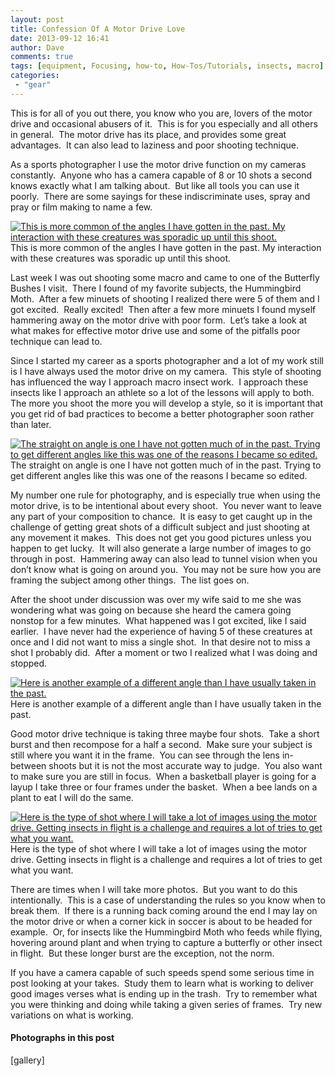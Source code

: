 ```yaml
---
layout: post
title: Confession Of A Motor Drive Love
date: 2013-09-12 16:41
author: Dave
comments: true
tags: [equipment, Focusing, how-to, How-Tos/Tutorials, insects, macro]
categories:
 - "gear"
---
```

This is for all of you out there, you know who you are, lovers of the motor drive and occasional abusers of it.  This is for you especially and all others in general.  The motor drive has its place, and provides some great advantages.  It can also lead to laziness and poor shooting technique.

As a sports photographer I use the motor drive function on my cameras constantly.  Anyone who has a camera capable of 8 or 10 shots a second knows exactly what I am talking about.  But like all tools you can use it poorly.  There are some sayings for these indiscriminate uses, spray and pray or film making to name a few.

<p class="post-image"><a href="http://thecloseupproject.com/wp-content/uploads/2013/09/IMG_9445.jpg"><img class="size-full wp-image-665" alt="This is more common of the angles I have gotten in the past.  My interaction with these creatures was sporadic up until this shoot." src="http://thecloseupproject.com/wp-content/uploads/2013/09/IMG_9445.jpg" /></a> This is more common of the angles I have gotten in the past. My interaction with these creatures was sporadic up until this shoot.</p>

Last week I was out shooting some macro and came to one of the Butterfly Bushes I visit.  There I found of my favorite subjects, the Hummingbird Moth.  After a few minuets of shooting I realized there were 5 of them and I got excited.  Really excited!  Then after a few more minuets I found myself hammering away on the motor drive with poor form.  Let’s take a look at what makes for effective motor drive use and some of the pitfalls poor technique can lead to.

Since I started my career as a sports photographer and a lot of my work still is I have always used the motor drive on my camera.  This style of shooting has influenced the way I approach macro insect work.  I approach these insects like I approach an athlete so a lot of the lessons will apply to both.  The more you shoot the more you will develop a style, so it is important that you get rid of bad practices to become a better photographer soon rather than later.

<p class="post-image"><a href="http://thecloseupproject.com/wp-content/uploads/2013/09/IMG_9408.jpg"><img class="size-full wp-image-664" alt="The straight on angle is one I have not gotten much of in the past.  Trying to get different angles like this was one of the reasons I became so edited." src="http://thecloseupproject.com/wp-content/uploads/2013/09/IMG_9408.jpg" /></a> The straight on angle is one I have not gotten much of in the past. Trying to get different angles like this was one of the reasons I became so edited.</p>

My number one rule for photography, and is especially true when using the motor drive, is to be intentional about every shoot.  You never want to leave any part of your composition to chance.  It is easy to get caught up in the challenge of getting great shots of a difficult subject and just shooting at any movement it makes.  This does not get you good pictures unless you happen to get lucky.  It will also generate a large number of images to go through in post.  Hammering away can also lead to tunnel vision when you don’t know what is going on around you.  You may not be sure how you are framing the subject among other things.  The list goes on.

After the shoot under discussion was over my wife said to me she was wondering what was going on because she heard the camera going nonstop for a few minutes.  What happened was I got excited, like I said earlier.  I have never had the experience of having 5 of these creatures at once and I did not want to miss a single shot.  In that desire not to miss a shot I probably did.  After a moment or two I realized what I was doing and stopped.

<p class="post-image"><a href="http://thecloseupproject.com/wp-content/uploads/2013/09/IMG_9717.jpg"><img class="size-full wp-image-666" alt="Here is another example of a different angle than I have usually taken in the past." src="http://thecloseupproject.com/wp-content/uploads/2013/09/IMG_9717.jpg" /></a> Here is another example of a different angle than I have usually taken in the past.</p>

Good motor drive technique is taking three maybe four shots.  Take a short burst and then recompose for a half a second.  Make sure your subject is still where you want it in the frame.  You can see through the lens in-between shoots but it is not the most accurate way to judge.  You also want to make sure you are still in focus.  When a basketball player is going for a layup I take three or four frames under the basket.  When a bee lands on a plant to eat I will do the same.

<p class="post-image"><a href="http://thecloseupproject.com/wp-content/uploads/2013/09/IMG_9134.jpg"><img class="size-full wp-image-663" alt="Here is the type of shot where I will take a lot of images using the motor drive.  Getting insects in flight is a challenge and requires a lot of tries to get what you want." src="http://thecloseupproject.com/wp-content/uploads/2013/09/IMG_9134.jpg" /></a> Here is the type of shot where I will take a lot of images using the motor drive. Getting insects in flight is a challenge and requires a lot of tries to get what you want.</p>

There are times when I will take more photos.  But you want to do this intentionally.  This is a case of understanding the rules so you know when to break them.  If there is a running back coming around the end I may lay on the motor drive or when a corner kick in soccer is about to be headed for example.  Or, for insects like the Hummingbird Moth who feeds while flying, hovering around plant and when trying to capture a butterfly or other insect in flight.  But these longer burst are the exception, not the norm.

If you have a camera capable of such speeds spend some serious time in post looking at your takes.  Study them to learn what is working to deliver good images verses what is ending up in the trash.  Try to remember what you were thinking and doing while taking a given series of frames.  Try new variations on what is working.
<h4>Photographs in this post</h4>
[gallery]
